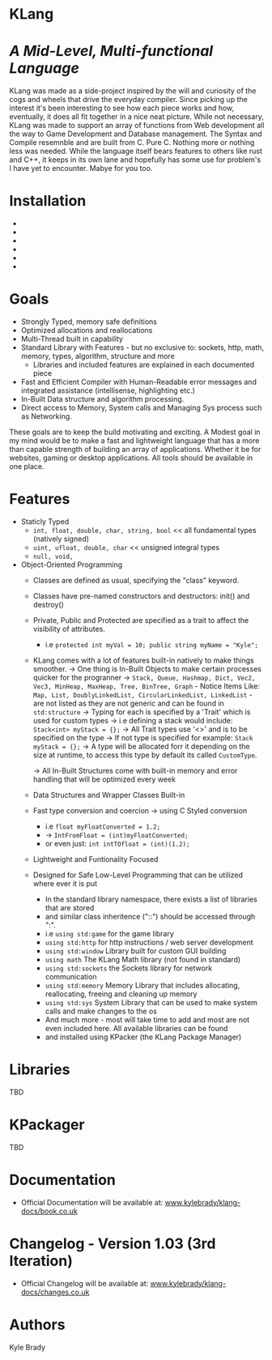 # KLang

# <i>A Mid-Level, Multi-functional Language</i>

KLang was made as a side-project inspired by the will and curiosity of the cogs and wheels that drive the everyday compiler.
Since picking up the interest it's been interesting to see how each piece works and how, eventually, it does all fit together
in a nice neat picture. While not necessary, KLang was made to support an array of functions from Web development all the way
to Game Development and Database management. The Syntax and Compile resemnble and are built from C. Pure C. Nothing more or
nothing less was needed. While the language itself bears features to others like rust and C++, it keeps in its own lane and
hopefully has some use for problem's I have yet to encounter. Mabye for you too.

# Installation
-
-
-
-
-
-

# Goals
- Strongly Typed, memory safe definitions
- Optimized allocations and reallocations
- Multi-Thread built in capability
- Standard Library with Features - but no exclusive to: sockets, http, math, memory, types, algorithm, structure and more
  - Libraries and included features are explained in each documented piece
- Fast and Efficient Compiler with Human-Readable error messages and integrated assistance (intellisense, highlighting etc.)
- In-Built Data structure and algorithm processing.
- Direct access to Memory, System calls and Managing Sys process such as Networking.

These goals are to keep the build motivating and exciting. A Modest goal in my mind would be to make a fast and lightweight
language that has a more than capable strength of building an array of applications. Whether it be for websites, gaming or 
desktop applications. All tools should be available in one place.

# Features

- Staticly Typed
  - `int, float, double, char, string, bool` << all fundamental types (natively signed)
  - `uint, ufloat, double, char` << unsigned integral types
  - `null, void, `
- Object-Oriented Programming
  - Classes are defined as usual, specifying the "class" keyword.
  - Classes have pre-named constructors and destructors: init() and destroy()
  - Private, Public and Protected are specified as a trait to affect the visibility of attributes.
    - i.e `protected int myVal = 10; public string myName = "Kyle";`
   
  - KLang comes with a lot of features built-in natively to make things smoother.
    -> One thing is In-Built Objects to make certain processes quicker for the progranner
    -> `Stack, Queue, Hashmap, Dict, Vec2, Vec3, MinHeap, MaxHeap, Tree, BinTree, Graph`
        - Notice Items Like: `Map, List, DoublyLinkedList, CircularLinkedList, LinkedList`
        - are not listed as they are not generic and can be found in `std:structure`
    -> Typing for each is specified by a 'Trait' which is used for custom types
    -> i.e defining a stack would include: `Stack<int> myStack = {};`
    -> All Trait types use '<>' and is to be specified on the type
    -> If not type is specified for example: `Stack myStack = {};`
    -> A type will be allocated forr it depending on the size at runtime, to access this type by default its called `CustomType`.

    -> All In-Built Structures come with built-in memory and error handling that will be optimized every week
  - Data Structures and Wrapper Classes Built-in
  - Fast type conversion and coercion -> using C Styled conversion
    - i.e `float myFloatConverted = 1.2;`
    - ->  `IntFromFloat = (int)myFloatConverted;`
    - or even just: `int intTOfloat = (int)(1.2);`
  - Lightweight and Funtionality Focused
  - Designed for Safe Low-Level Programming that can be utilized where ever it is put
    - In the standard library namespace, there exists a list of libraries that are stored
    - and similar class inheritence ("::") should be accessed through ":".
    - i.e `using std:game` for the game library
    - `using std:http` for http instructions / web server development
    - `using std:window` Library built for custom GUI building
    - `using math` The KLang Math library (not found in standard)
    - `using std:sockets` the Sockets library for network communication
    - `using std:memory` Memory Library that includes allocating, reallocating, freeing and cleaning up memory
    - `using std:sys` System Library that can be used to make system calls and make changes to the os
    - And much more - most will take time to add and most are not even included here. All available libraries can be found
    - and installed using KPacker (the KLang Package Manager)

# Libraries

TBD

# KPackager

TBD


# Documentation

- Official Documentation will be available at: www.kylebrady/klang-docs/book.co.uk

# Changelog - Version 1.03 (3rd Iteration)

- Official Changelog will be available at: www.kylebrady/klang-docs/changes.co.uk

# Authors

Kyle Brady

